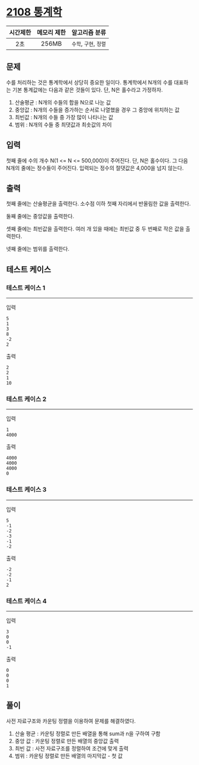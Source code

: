 # [2108 통계학](https://www.acmicpc.net/problem/2108)

| 시간제한 | 메모리 제한 |     알고리즘 분류      |
|:--------:|:-----------:|:----------------------:|
|  2초     |  256MB      | `수학`, `구현`, `정렬` |

## 문제

수를 처리하는 것은 통계학에서 상당히 중요한 일이다. 통계학에서 N개의 수를 대표하는 기본 통계값에는 다음과 같은 것들이 있다. 단, N은 홀수라고 가정하자.

1. 산술평균 : N개의 수들의 합을 N으로 나눈 값
2. 중앙값 : N개의 수들을 증가하는 순서로 나열했을 경우 그 중앙에 위치하는 값
3. 최빈값 : N개의 수들 중 가장 많이 나타나는 값
4. 범위 : N개의 수들 중 최댓값과 최솟값의 차이

## 입력

첫째 줄에 수의 개수 N(1 <= N <= 500,000)이 주어진다. 단, N은 홀수이다. 그 다음 N개의 줄에는 정수들이 주어진다. 입력되는 정수의 절댓값은 4,000을 넘지 않는다.

## 출력

첫째 줄에는 산술평균을 출력한다. 소수점 이하 첫째 자리에서 반올림한 값을 출력한다.

둘째 줄에는 중앙값을 출력한다.

셋째 줄에는 최빈값을 출력한다. 여러 개 있을 때에는 최빈값 중 두 번째로 작은 값을 출력한다.

넷째 줄에는 범위를 출력한다.

## 테스트 케이스

### 테스트 케이스 1

***

입력

``` text
5
1
3
8
-2
2
```

출력

``` text
2
2
1
10
```

### 테스트 케이스 2

***

입력

``` text
1
4000
```

출력

``` text
4000
4000
4000
0
```

### 테스트 케이스 3

***

입력

``` text
5
-1
-2
-3
-1
-2
```

출력

``` text
-2
-2
-1
2
```

### 테스트 케이스 4

***

입력

``` text
3
0
0
-1
```

출력

``` text
0
0
0
1
```

## 풀이

사전 자료구조와 카운팅 정렬을 이용하여 문제를 해결하였다.

1. 산술 평균 : 카운팅 정렬로 만든 배열을 통해 sum과 n을 구하여 구함
2. 중앙 값 : 카운팅 정렬로 만든 배열의 중앙값 출력
3. 최빈 값 : 사전 자료구조를 정렬하여 조건에 맞게 출력
4. 범위 : 카운팅 정렬로 만든 배열의 마지막값 - 첫 값
